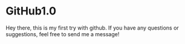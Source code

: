 GitHub1.0
=========
Hey there, this is my first try with github. If you have any questions or suggestions, feel free to send me a message!
